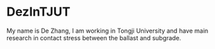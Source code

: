 # DezInTJUT
My name is De Zhang, I am working in Tongji University and have main research in contact stress between the ballast and subgrade.
